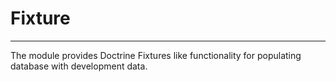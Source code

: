 # Fixture

---------

The module provides Doctrine Fixtures like functionality for populating database with development data.
